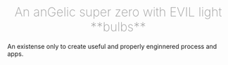 
<h1 align='center' style='font-weight: 200 !important; color: #9e9e9e !important;'>An anGelic super zero with EVIL light **bulbs**</h1>

An existense only to create useful and properly enginnered process and apps.
